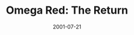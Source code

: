 ---
mission_id: orreturn
slug: "omega-red-the-return"
editorsChoice:
title: "Omega Red: The Return"
authors: 
    - "Jacob Lachance"
date: 2001-07-21
filename: "orreturn.zip"
description: "While attempting to escape the Omega Red base after his first mission, Thomas Gant with Kyle Katarn and Jan Ors are shot down by Imperial anti-aircraft fire. While Jan and Kyle repair the ship, Thomas sets out to bring down the AA guns."
cover: 
levelReplaced:	TALAY
difficulty: yes
bm:	yes
fme: yes
wax: yes
three_do: yes
voc: yes
gmd: yes
vue: yes
lfd: yes
base: "New level from scratch" 
editors: "WdFUSE 2.00"

---
